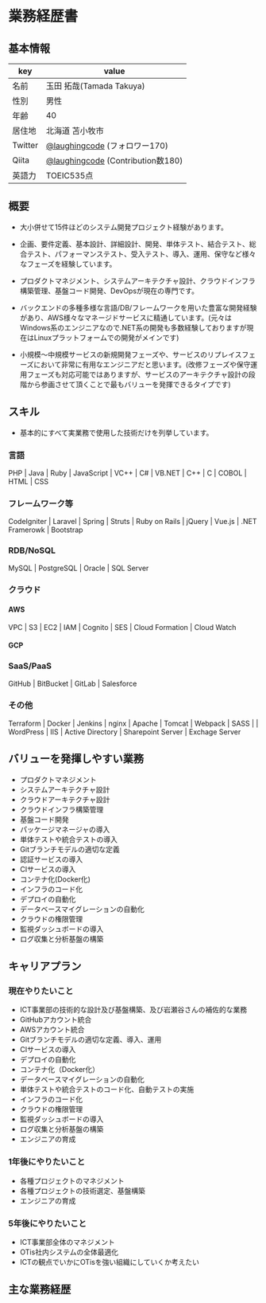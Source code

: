 # 業務経歴書

## 基本情報

|key|value|
|----|----|
|名前|玉田 拓哉(Tamada Takuya)|
|性別|男性|
|年齢|40|
|居住地|北海道 苫小牧市|
|Twitter|[@laughingcode](https://twitter.com/laughingcode) (フォロワー170)|
|Qiita|[@laughingcode](https://qiita.com/laughingcode) (Contribution数180)|
|英語力|TOEIC535点|

## 概要

- 大小併せて15件ほどのシステム開発プロジェクト経験があります。

- 企画、要件定義、基本設計、詳細設計、開発、単体テスト、結合テスト、総合テスト、パフォーマンステスト、受入テスト、導入、運用、保守など様々なフェーズを経験しています。

- プロダクトマネジメント、システムアーキテクチャ設計、クラウドインフラ構築管理、基盤コード開発、DevOpsが現在の専門です。

- バックエンドの多種多様な言語/DB/フレームワークを用いた豊富な開発経験があり、AWS様々なマネージドサービスに精通しています。(元々はWindows系のエンジニアなので.NET系の開発も多数経験しておりますが現在はLinuxプラットフォームでの開発がメインです)

- 小規模〜中規模サービスの新規開発フェーズや、サービスのリプレイスフェーズにおいて非常に有用なエンジニアだと思います。(改修フェーズや保守運用フェーズも対応可能ではありますが、サービスのアーキテクチャ設計の段階から参画させて頂くことで最もバリューを発揮できるタイプです)

## スキル

- 基本的にすべて実業務で使用した技術だけを列挙しています。

### 言語

PHP | Java | Ruby | JavaScript | VC++ | C# | VB.NET | C++ | C | COBOL | HTML | CSS

### フレームワーク等

CodeIgniter | Laravel | Spring | Struts | Ruby on Rails | jQuery | Vue.js | .NET Framerowk | Bootstrap

### RDB/NoSQL

MySQL | PostgreSQL | Oracle | SQL Server

### クラウド

#### AWS

VPC | S3 | EC2 | IAM | Cognito | SES | Cloud Formation | Cloud Watch

#### GCP

### SaaS/PaaS

GitHub | BitBucket | GitLab | Salesforce

### その他

Terraform | Docker | Jenkins | nginx | Apache | Tomcat | Webpack | SASS | | WordPress | IIS | Active Directory | Sharepoint Server | Exchage Server

## バリューを発揮しやすい業務

- プロダクトマネジメント
- システムアーキテクチャ設計
- クラウドアーキテクチャ設計
- クラウドインフラ構築管理
- 基盤コード開発
- パッケージマネージャの導入
- 単体テストや統合テストの導入
- Gitブランチモデルの適切な定義
- 認証サービスの導入
- CIサービスの導入
- コンテナ化(Docker化)
- インフラのコード化
- デプロイの自動化
- データベースマイグレーションの自動化
- クラウドの権限管理
- 監視ダッシュボードの導入
- ログ収集と分析基盤の構築

## キャリアプラン

### 現在やりたいこと
- ICT事業部の技術的な設計及び基盤構築、及び岩瀬谷さんの補佐的な業務
- GitHubアカウント統合
- AWSアカウント統合
- Gitブランチモデルの適切な定義、導入、運用
- CIサービスの導入
- デプロイの自動化
- コンテナ化（Docker化）
- データベースマイグレーションの自動化
- 単体テストや統合テストのコード化、自動テストの実施
- インフラのコード化
- クラウドの権限管理
- 監視ダッシュボードの導入
- ログ収集と分析基盤の構築
- エンジニアの育成

### 1年後にやりたいこと
- 各種プロジェクトのマネジメント
- 各種プロジェクトの技術選定、基盤構築
- エンジニアの育成

### 5年後にやりたいこと
- ICT事業部全体のマネジメント
- OTis社内システムの全体最適化
- ICTの観点でいかにOTisを強い組織にしていくか考えたい

## 主な業務経歴
